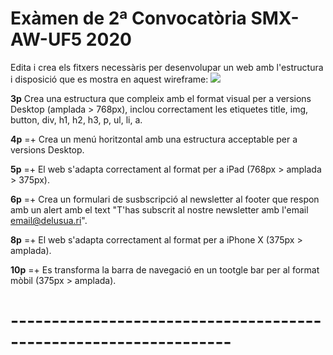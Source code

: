 # Exàmen de 2ª Convocatòria SMX-AW-UF5 2020
Edita i crea els fitxers necessàris per desenvolupar un web amb l'estructura i disposició que es mostra en aquest wireframe:
<img src="https://mir-s3-cdn-cf.behance.net/project_modules/disp/faa48923999015.5632c5ee6348d.jpg">

**3p** Crea una estructura que compleix amb el format visual per a versions Desktop (amplada > 768px), inclou
correctament les etiquetes title, img, button, div, h1, h2, h3, p, ul, li, a.

**4p** =+ Crea un menú horitzontal amb una estructura acceptable per a versions Desktop.

**5p** =+ El web s'adapta correctament al format per a iPad (768px > amplada > 375px).

**6p** =+ Crea un formulari de susbscripció al newsletter al footer que respon amb un alert amb el text 
"T'has subscrit al nostre newsletter amb l'email <email@delusua.ri>".

**8p** =+ El web s'adapta correctament al format per a iPhone X (375px > amplada).

**10p** =+ Es transforma la barra de navegació en un tootgle bar per al format mòbil (375px > amplada).

# ----------------------------------------------------------------- #

